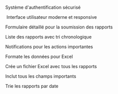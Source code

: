 Système d'authentification sécurisé

 Interface utilisateur moderne et responsive

Formulaire détaillé pour la soumission des rapports

Liste des rapports avec tri chronologique

Notifications pour les actions importantes

Formate les données pour Excel

Crée un fichier Excel avec tous les rapports

Inclut tous les champs importants

Trie les rapports par date

